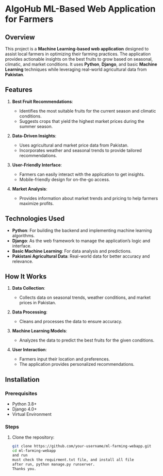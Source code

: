 # AlgoHub ML-Based Web Application for Farmers

## Overview
This project is a **Machine Learning-based web application** designed to assist local farmers in optimizing their farming practices. The application provides actionable insights on the best fruits to grow based on seasonal, climatic, and market conditions. It uses **Python**, **Django**, and basic **Machine Learning** techniques while leveraging real-world agricultural data from **Pakistan**.

## Features
1. **Best Fruit Recommendations**:
   - Identifies the most suitable fruits for the current season and climatic conditions.
   - Suggests crops that yield the highest market prices during the summer season.

2. **Data-Driven Insights**:
   - Uses agricultural and market price data from Pakistan.
   - Incorporates weather and seasonal trends to provide tailored recommendations.

3. **User-Friendly Interface**:
   - Farmers can easily interact with the application to get insights.
   - Mobile-friendly design for on-the-go access.

4. **Market Analysis**:
   - Provides information about market trends and pricing to help farmers maximize profits.

## Technologies Used
- **Python**: For building the backend and implementing machine learning algorithms.
- **Django**: As the web framework to manage the application’s logic and interface.
- **Basic Machine Learning**: For data analysis and predictions.
- **Pakistani Agricultural Data**: Real-world data for better accuracy and relevance.

## How It Works
1. **Data Collection**:
   - Collects data on seasonal trends, weather conditions, and market prices in Pakistan.

2. **Data Processing**:
   - Cleans and processes the data to ensure accuracy.

3. **Machine Learning Models**:
   - Analyzes the data to predict the best fruits for the given conditions.

4. **User Interaction**:
   - Farmers input their location and preferences.
   - The application provides personalized recommendations.

## Installation
### Prerequisites
- Python 3.8+
- Django 4.0+
- Virtual Environment

### Steps
1. Clone the repository:
   ```bash
   git clone https://github.com/your-username/ml-farming-webapp.git
   cd ml-farming-webapp
   and run
   must check the requirment.txt file, and install all file 
   after run, python manage.py runserver.
   Thanks you. 
